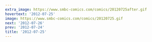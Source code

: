 ```yaml
---
extra_image: https://www.smbc-comics.com/comics/20120725after.gif
hovertext: '2012-07-25'
image: https://www.smbc-comics.com/comics/20120725.gif
next: '2012-07-26'
prev: '2012-07-24'
title: '2012-07-25'
---
```

